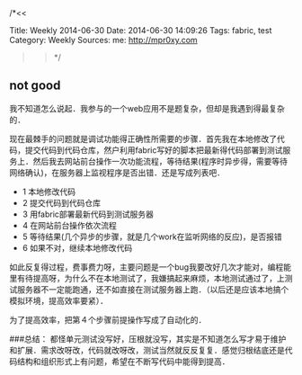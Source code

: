 /*<<

 Title: Weekly 2014-06-30
 Date: 2014-06-30 14:09:26
 Tags: fabric, test
 Category: Weekly
 Sources:
   me: http://mpr0xy.com
>>*/


## not good
我不知道怎么说起．我参与的一个web应用不是题复杂，但却是我遇到得最复杂的．

现在最棘手的问题就是调试功能得正确性所需要的步骤．首先我在本地修改了代码，提交代码到代码仓库，然户利用fabric写好的脚本把最新得代码部署到测试服务上．然后我去网站前台操作一次功能流程，等待结果(程序时异步得，需要等待网络确认)，在服务器上监视程序是否出错．还是写成列表吧．

* 1 本地修改代码
* 2 提交代码到代码仓库
* 3 用fabric部署最新代码到测试服务器
* 4 在网站前台操作依次流程
* 5 等待结果(几个异步的步骤，就是几个work在监听网络的反应)，是否报错
* 6 如果不对，继续本地修改代码


如此反复得过程，费事费力呀，主要问题是一个bug我要改好几次才能对，编程能里有待提高呀，为什么不在本地测试了，我嫌搞起来麻烦，本地测试通过了，上测试服务器不一定能跑通，还不如直接在测试服务器上跑．（以后还是应该本地搞个模拟环境，提高效率要紧）．

为了提高效率，把第４个步骤前提操作写成了自动化的．

###总结：
都怪单元测试没写好，压根就没写，其实是不知道怎么写才易于维护和扩展．需求改呀改，代码就改呀改，测试当然就反反复复．感觉归根结底还是代码结构和组织形式上有问题，希望在不断写代码中能得到提高．